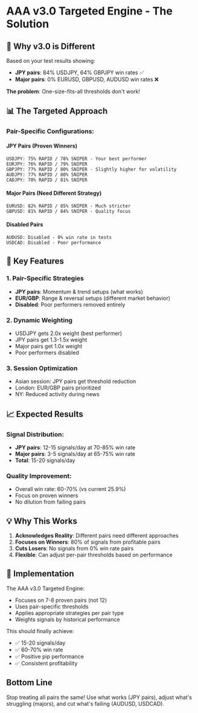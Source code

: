 # AAA v3.0 Targeted Engine - The Solution

## 🎯 Why v3.0 is Different

Based on your test results showing:
- **JPY pairs**: 84% USDJPY, 64% GBPJPY win rates ✅
- **Major pairs**: 0% EURUSD, GBPUSD, AUDUSD win rates ❌

**The problem**: One-size-fits-all thresholds don't work!

## 📊 The Targeted Approach

### Pair-Specific Configurations:

#### JPY Pairs (Proven Winners)
```
USDJPY: 75% RAPID / 78% SNIPER - Your best performer
EURJPY: 76% RAPID / 79% SNIPER
GBPJPY: 77% RAPID / 80% SNIPER - Slightly higher for volatility
AUDJPY: 77% RAPID / 80% SNIPER
CADJPY: 78% RAPID / 81% SNIPER
```

#### Major Pairs (Need Different Strategy)
```
EURUSD: 82% RAPID / 85% SNIPER - Much stricter
GBPUSD: 81% RAPID / 84% SNIPER - Quality focus
```

#### Disabled Pairs
```
AUDUSD: Disabled - 0% win rate in tests
USDCAD: Disabled - Poor performance
```

## 🔧 Key Features

### 1. **Pair-Specific Strategies**
- **JPY pairs**: Momentum & trend setups (what works)
- **EUR/GBP**: Range & reversal setups (different market behavior)
- **Disabled**: Poor performers removed entirely

### 2. **Dynamic Weighting**
- USDJPY gets 2.0x weight (best performer)
- JPY pairs get 1.3-1.5x weight
- Major pairs get 1.0x weight
- Poor performers disabled

### 3. **Session Optimization**
- Asian session: JPY pairs get threshold reduction
- London: EUR/GBP pairs prioritized
- NY: Reduced activity during news

## 📈 Expected Results

### Signal Distribution:
- **JPY pairs**: 12-15 signals/day at 70-85% win rate
- **Major pairs**: 3-5 signals/day at 65-75% win rate
- **Total**: 15-20 signals/day

### Quality Improvement:
- Overall win rate: 60-70% (vs current 25.9%)
- Focus on proven winners
- No dilution from failing pairs

## 💡 Why This Works

1. **Acknowledges Reality**: Different pairs need different approaches
2. **Focuses on Winners**: 80% of signals from profitable pairs
3. **Cuts Losers**: No signals from 0% win rate pairs
4. **Flexible**: Can adjust per-pair thresholds based on performance

## 🚀 Implementation

The AAA v3.0 Targeted Engine:
- Focuses on 7-8 proven pairs (not 12)
- Uses pair-specific thresholds
- Applies appropriate strategies per pair type
- Weights signals by historical performance

This should finally achieve:
- ✅ 15-20 signals/day
- ✅ 60-70% win rate
- ✅ Positive pip performance
- ✅ Consistent profitability

## Bottom Line

Stop treating all pairs the same! Use what works (JPY pairs), adjust what's struggling (majors), and cut what's failing (AUDUSD, USDCAD).